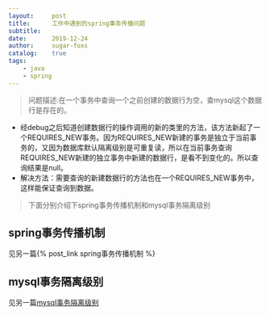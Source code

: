 ```yaml
---
layout:     post
title:      工作中遇到的spring事务传播问题
subtitle:   
date:       2019-12-24
author:     sugar-foxs
catalog: 	true
tags:
    - java
    - spring
---
```


> 问题描述:在一个事务中查询一个之前创建的数据行为空，查mysql这个数据行是存在的。
<!-- more -->
- 经debug之后知道创建数据行的操作调用的新的类里的方法，该方法新起了一个REQUIRES_NEW事务。因为REQUIRES_NEW新建的事务是独立于当前事务的，又因为数据库默认隔离级别是可重复读，所以在当前事务查询REQUIRES_NEW新建的独立事务中新建的数据行，是看不到变化的。所以查询结果是null。
- 解决方法：需要查询的新建数据行的方法也在一个REQUIRES_NEW事务中，这样能保证查询到数据。

> 下面分别介绍下spring事务传播机制和mysql事务隔离级别

## spring事务传播机制
见另一篇{% post_link spring事务传播机制 %}

## mysql事务隔离级别
见另一篇[mysql事务隔离级别]()
